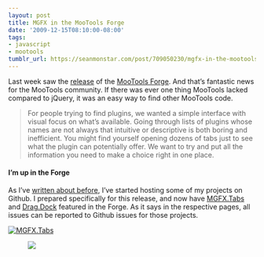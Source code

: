 ```yaml
---
layout: post
title: MGFX in the MooTools Forge
date: '2009-12-15T08:10:00-08:00'
tags:
- javascript
- mootools
tumblr_url: https://seanmonstar.com/post/709050230/mgfx-in-the-mootools-forge
---
```

Last week saw the [release](http://mootools.net/blog/2009/12/10/the-official-mootools-plugins-repository-is-here/) of the [MooTools Forge](http://mootools.net/forge/). And that’s fantastic news for the MooTools community. If there was ever one thing MooTools lacked compared to jQuery, it was an easy way to find other MooTools code.

> For people trying to find plugins, we wanted a simple interface with visual focus on what’s available. Going through lists of plugins whose names are not always that intuitive or descriptive is both boring and inefficient. You might find yourself opening dozens of tabs just to see what the plugin can potentially offer. We want to try and put all the information you need to make a choice right in one place.

#### I’m up in the Forge

As I’ve [written about before](http://seanmonstar.com/2022/07/28/2009-11-10-mgfx-tabs-1-1-on-github.html), I’ve started hosting some of my projects on Github. I prepared specifically for this release, and now have [MGFX.Tabs](http://mootools.net/forge/p/mgfx_tabs) and [Drag.Dock](http://mootools.net/forge/p/drag_dock) featured in the Forge. As it says in the respective pages, all issues can be reported to Github issues for those projects.

[![MGFX.Tabs](https://64.media.tumblr.com/tumblr_l458wgOoAD1qzek7l.jpg)](http://mootools.net/forge/p/mgfx_tabs)

[<figure class="tmblr-full" data-orig-height="85" data-orig-width="375"><img src="https://64.media.tumblr.com/27c9cd9e44e2c2eba3882a8d978a3aa2/6daf12a956205e69-8c/s540x810/ba2474d42525e7c93fa721bca0469812260dcfc2.png" data-orig-height="85" data-orig-width="375"></figure>](http://mootools.net/forge/p/drag_dock)

